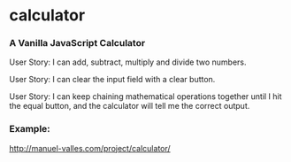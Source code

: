 # calculator

### A Vanilla JavaScript Calculator

User Story: I can add, subtract, multiply and divide two numbers.

User Story: I can clear the input field with a clear button.

User Story: I can keep chaining mathematical operations together until I hit the equal button, and the calculator will tell me the correct output.

### Example:

http://manuel-valles.com/project/calculator/
